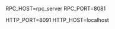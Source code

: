 <!-- Define your port and host -->
<!-- Create a .env file on the root folder for -->
<!-- RPC_ECHO -->
RPC_HOST=rpc_server
RPC_PORT=8081
<!-- HTTP_ECHO -->
HTTP_PORT=8091
HTTP_HOST=localhost